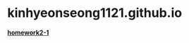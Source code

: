 # kinhyeonseong1121.github.io

[**homework2-1**](http://kimhyeonseong1121.github.io/homework2-1.html)
